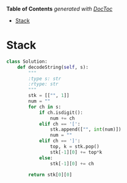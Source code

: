 <!-- START doctoc generated TOC please keep comment here to allow auto update -->
<!-- DON'T EDIT THIS SECTION, INSTEAD RE-RUN doctoc TO UPDATE -->
**Table of Contents**  *generated with [DocToc](https://github.com/thlorenz/doctoc)*

- [Stack](#stack)

<!-- END doctoc generated TOC please keep comment here to allow auto update -->

# Stack

```python
class Solution:
    def decodeString(self, s):
        """
        :type s: str
        :rtype: str
        """
        stk = [["", 1]]
        num = ""
        for ch in s:
            if ch.isdigit():
                num += ch
            elif ch == '[':
                stk.append(["", int(num)])
                num = ""
            elif ch == ']':
                top, k = stk.pop()
                stk[-1][0] += top*k
            else:
                stk[-1][0] += ch

        return stk[0][0]
```
